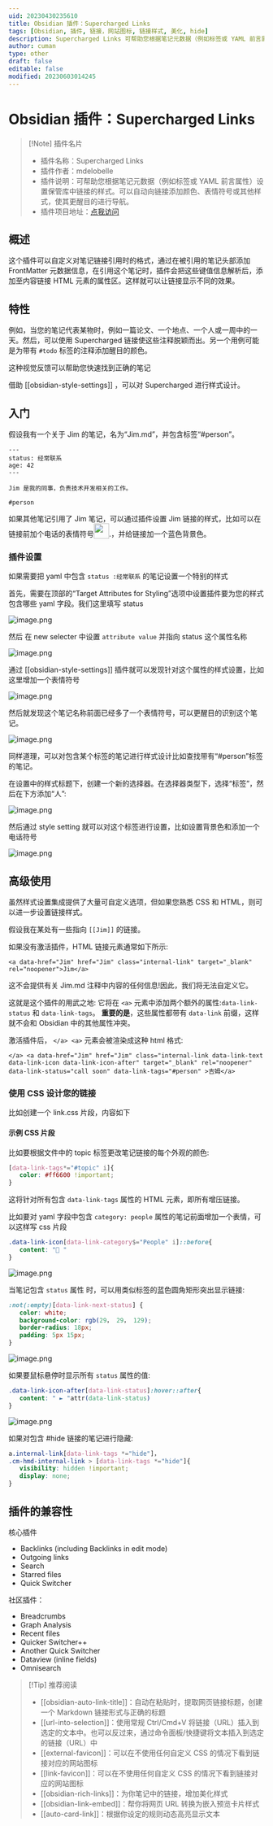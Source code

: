 ```yaml
---
uid: 20230430235610
title: Obsidian 插件：Supercharged Links
tags: [Obsidian, 插件, 链接，网站图标, 链接样式, 美化, hide]
description: Supercharged Links 可帮助您根据笔记元数据（例如标签或 YAML 前言属性）设置保管库中链接的样式。可以自动向链接添加颜色、表情符号或其他样式，使其更醒目的进行导航。
author: cuman
type: other
draft: false
editable: false
modified: 20230603014245
---
```


# Obsidian 插件：Supercharged Links

> [!Note] 插件名片
> - 插件名称：Supercharged Links
> - 插件作者：mdelobelle
> - 插件说明：可帮助您根据笔记元数据（例如标签或 YAML 前言属性）设置保管库中链接的样式。可以自动向链接添加颜色、表情符号或其他样式，使其更醒目的进行导航。
> - 插件项目地址：[点我访问](https://github.com/mdelobelle/obsidian_supercharged_links)

## 概述

这个插件可以自定义对笔记链接引用时的格式，通过在被引用的笔记头部添加 FrontMatter 元数据信息，在引用这个笔记时，插件会把这些键值信息解析后，添加至内容链接 HTML 元素的属性区。这样就可以让链接显示不同的效果。

## 特性

例如，当您的笔记代表某物时，例如一篇论文、一个地点、一个人或一周中的一天。然后，可以使用 Supercharged 链接使这些注释脱颖而出。另一个用例可能是为带有 `#todo` 标签的注释添加醒目的颜色。

这种视觉反馈可以帮助您快速找到正确的笔记

借助 [[obsidian-style-settings]] ，可以对 Supercharged 进行样式设计。

## 入门

假设我有一个关于 Jim 的笔记，名为“Jim.md”，并包含标签“#person”。

 ```MD
---
status: 经常联系
age: 42
---

Jim 是我的同事，负责技术开发相关的工作。

#person

```

如果其他笔记引用了 Jim 笔记，可以通过插件设置 Jim 链接的样式，比如可以在链接前加个电话的表情符号<img src="https://raw.githubusercontent.com/mdelobelle/obsidian_supercharged_links/master/images/phone-jim.png" style="height:30px;vertical-align:bottom">.，并给链接加一个蓝色背景色。

### 插件设置

如果需要把 yaml 中包含 `status :经常联系` 的笔记设置一个特别的样式

首先，需要在顶部的“Target Attributes for Styling”选项中设置插件要为您的样式包含哪些 yaml 字段。我们这里填写 status

![image.png](https://cdn.pkmer.cn/images/202305020905351.png!pkmer)

然后 在 new selecter 中设置 `attribute value` 并指向 status 这个属性名称

![image.png](https://cdn.pkmer.cn/images/202305020908307.png!pkmer)

通过 [[obsidian-style-settings]] 插件就可以发现针对这个属性的样式设置，比如这里增加一个表情符号

![image.png](https://cdn.pkmer.cn/images/202305020910240.png!pkmer)

然后就发现这个笔记名称前面已经多了一个表情符号，可以更醒目的识别这个笔记。

![image.png](https://cdn.pkmer.cn/images/202305020912386.png!pkmer)

同样道理，可以对包含某个标签的笔记进行样式设计比如查找带有“#person”标签的笔记。

在设置中的样式标题下，创建一个新的选择器。在选择器类型下，选择“标签”，然后在下方添加“人”:

 ![image.png](https://cdn.pkmer.cn/images/202305020914769.png!pkmer)

 然后通过 style setting 就可以对这个标签进行设置，比如设置背景色和添加一个电话符号

![image.png](https://cdn.pkmer.cn/images/202305020914497.png!pkmer)

## 高级使用

虽然样式设置集成提供了大量可自定义选项，但如果您熟悉 CSS 和 HTML，则可以进一步设置链接样式。

假设我在某处有一些指向 `[[Jim]]` 的链接。

如果没有激活插件，HTML 链接元素通常如下所示:

```
<a data-href="Jim" href="Jim" class="internal-link" target="_blank" rel="noopener">Jim</a>
 ```

这不会提供有关 Jim.md 注释中内容的任何信息!因此，我们将无法自定义它。

这就是这个插件的用武之地: 它将在 `<a>` 元素中添加两个额外的属性:`data-link-status` 和 `data-link-tags`。 **重要的是**，这些属性都带有 `data-link` 前缀，这样就不会和 Obsidian 中的其他属性冲突。

激活插件后， `</a> <a>` 元素会被渲染成这种 html 格式:

 ```
</a> <a data-href="Jim" href="Jim" class="internal-link data-link-text data-link-icon data-link-icon-after" target="_blank" rel="noopener" data-link-status="call soon" data-link-tags="#person" >吉姆</a>
```

### 使用 CSS 设计您的链接

比如创建一个 link.css 片段，内容如下

#### 示例 CSS 片段

比如要根据文件中的 topic 标签更改笔记链接的每个外观的颜色:

 ```CSS
[data-link-tags*="#topic" i]{
    color: #ff6600 !important;
}
```

这将针对所有包含 `data-link-tags` 属性的 HTML 元素，即所有增压链接。

比如要对 yaml 字段中包含 `category: people` 属性的笔记前面增加一个表情，可以这样写 css 片段

 ```CSS
.data-link-icon[data-link-category$="People" i]::before{
    content: "👤 "
}
``` 

![image.png](https://cdn.pkmer.cn/images/202305020934915.png!pkmer)

当笔记包含 `status` 属性 时，可以用类似标签的蓝色圆角矩形突出显示链接:

 ```CSS
:not(:empty)[data-link-next-status] {
    color: white;
    background-color: rgb(29， 29， 129);
    border-radius: 18px;
    padding: 5px 15px;
}
 ``` 

![image.png](https://cdn.pkmer.cn/images/202305020933246.png!pkmer)

如果要鼠标悬停时显示所有 `status` 属性的值:

 ```CSS
.data-link-icon-after[data-link-status]:hover::after{
    content: " ► "attr(data-link-status)
}
 ``` 

![image.png](https://cdn.pkmer.cn/images/202305020933239.png!pkmer)

如果对包含 #hide 链接的笔记进行隐藏:

 ```CSS
a.internal-link[data-link-tags *="hide"]，
.cm-hmd-internal-link > [data-link-tags *="hide"]{
    visibility: hidden !important;
    display: none;
}

 ```

## 插件的兼容性

核心插件

- Backlinks (including Backlinks in edit mode)
- Outgoing links
- Search
- Starred files
- Quick Switcher

社区插件：

- Breadcrumbs
- Graph Analysis
- Recent files
- Quicker Switcher++
- Another Quick Switcher
- Dataview (inline fields) 
- Omnisearch

> [!Tip] 推荐阅读
> - [[obsidian-auto-link-title]]：自动在粘贴时，提取网页链接标题，创建一个 Markdown 链接形式与正确的标题
> - [[url-into-selection]]：使用常规 Ctrl/Cmd+V 将链接（URL）插入到选定的文本中。也可以反过来，通过命令面板/快捷键将文本插入到选定的链接（URL）中
> - [[external-favicon]]：可以在不使用任何自定义 CSS 的情况下看到链接对应的网站图标
> - [[link-favicon]]：可以在不使用任何自定义 CSS 的情况下看到链接对应的网站图标
> - [[obsidian-rich-links]]：为你笔记中的链接，增加美化样式
> - [[obsidian-link-embed]]：帮你将网页 URL 转换为嵌入预览卡片样式
> - [[auto-card-link]]：根据你设定的规则动态高亮显示文本